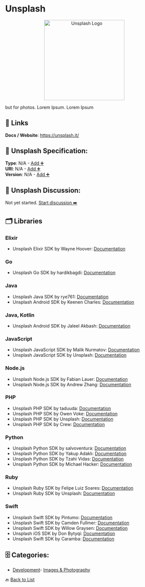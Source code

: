 # Unsplash
<p align="center">
    <img width="256" src="https://raw.githubusercontent.com/apis-list/apis-list/main/apis/unsplash/logo_256x256.png" alt="Unsplash Logo"/>
</p>
but for photos.  Lorem Ipsum. Lorem Ipsum

##  🔗 Links
**Docs / Website**: https://unsplash.it/

## 🧬 Unsplash Specification:
**Type**: N/A - [Add ➕](https://github.com/apis-list/apis-list/edit/main/apis.yaml#21163)  
**URI**: N/A - [Add ➕](https://github.com/apis-list/apis-list/edit/main/apis.yaml#21163)  
**Version**: N/A - [Add ➕](https://github.com/apis-list/apis-list/edit/main/apis.yaml#21163)

## 💬 Unsplash Discussion:
Not yet started. [Start discussion ➡️](https://github.com/apis-list/apis-list/discussions/new)

## 🗂️ Libraries
### Elixir
- Unsplash Elixir SDK by Wayne Hoover: [Documentation](https://github.com/waynehoover/unsplash-elixir)
### Go
- Unsplash Go SDK by hardikbagdi: [Documentation](https://github.com/hardikbagdi/go-unsplash)
### Java
- Unsplash Java SDK by rye761: [Documentation](https://github.com/rye761/unsplash-java-unofficial)
- Unsplash Android SDK by Keenen Charles: [Documentation](https://github.com/KeenenCharles/AndroidUnplash)
### Java, Kotlin
- Unsplash Android SDK by Jaleel Akbash: [Documentation](https://github.com/akbashev/KotSplash)
### JavaScript
- Unsplash JavaScript SDK by Malik Nurmatov: [Documentation](https://github.com/maliknurmatov/unsplashify)
-  Unsplash JavaScript SDK by Unsplash: [Documentation](https://github.com/unsplash/unsplash-js)
### Node.js
- Unsplash Node.js SDK by Fabian Lauer: [Documentation](https://github.com/FabianLauer/unsplash-json)
- Unsplash Node.js SDK by Andrew Zhang: [Documentation](https://github.com/zhangmhao/node-unsplash)
### PHP
- Unsplash PHP SDK by taduuda: [Documentation](https://github.com/taduuda/unsplash-php)
- Unsplash PHP SDK by Owen Voke: [Documentation](https://github.com/PXgamer/splas-php)
- Unsplash PHP SDK by Unsplash: [Documentation](https://github.com/unsplash/unsplash-php)
- Unsplash PHP SDK by Crew: [Documentation](https://github.com/CrewLabs/Unsplash-PHP)
### Python
- Unsplash Python SDK by salvoventura: [Documentation](https://github.com/salvoventura/pyunsplash)
- Unsplash Python SDK by Yakup Adaklı: [Documentation](https://github.com/yakupadakli/python-unsplash)
- Unsplash Python SDK by Tzahi Vidas: [Documentation](https://github.com/kazuar/unsplash)
- Unsplash Python SDK by Michael Hacker: [Documentation](https://github.com/michael-hacker/unsplash-python)
### Ruby
- Unsplash Ruby SDK by Felipe Luiz Soares: [Documentation](https://github.com/felipesoares6/UnplashPhotosAPI)
- Unsplash Ruby SDK by Unsplash: [Documentation](https://github.com/unsplash/unsplash_rb)
### Swift
- Unsplash Swift SDK by Pintumo: [Documentation](https://github.com/Pintumo/PNTMUnsplash)
- Unsplash Swift SDK by Camden Fullmer: [Documentation](https://github.com/camdenfullmer/unsplash-swift)
- Unsplash Swift SDK by Willow Graysen: [Documentation](https://github.com/istx25/Unsplash)
- Unsplash iOS SDK by Don Bytyqi: [Documentation](https://github.com/donbytyqi/Papers)
- Unsplash Swift SDK by Caramba: [Documentation](https://github.com/carambalabs/UnsplashKit)


## 🗄️ Categories:
- [Development](https://github.com/apis-list/apis-list#development-)- [Images & Photography](https://github.com/apis-list/apis-list#images--photography-)

🔙  [Back to List](https://github.com/apis-list/apis-list)
